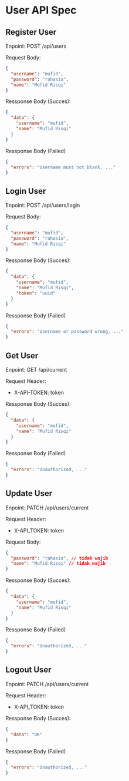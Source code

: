 # User API Spec

## Register User

Enpoint: POST /api/users

Request Body:

```json
{
  "username": "mufid",
  "password": "rahasia",
  "name": "Mufid Risqi"
}
```

Ressponse Body (Succes):

```json
{
  "data": {
    "username": "mufid",
    "name": "Mufid Risqi"
  }
}
```

Ressponse Body (Failed)

```json
{
  "errors": "Username must not blank, ..."
}
```

## Login User

Enpoint: POST /api/users/login

Request Body:

```json
{
  "username": "mufid",
  "password": "rahasia",
  "name": "Mufid Risqi"
}
```

Ressponse Body (Succes):

```json
{
  "data": {
    "username": "mufid",
    "name": "Mufid Risqi",
    "token": "uuid"
  }
}
```

Ressponse Body (Failed)

```json
{
  "errors": "Username or password wrong, ..."
}
```

## Get User

Enpoint: GET /api/current

Request Header:

- X-API-TOKEN: token

Ressponse Body (Succes):

```json
{
  "data": {
    "username": "mufid",
    "name": "Mufid Risqi"
  }
}
```

Ressponse Body (Failed)

```json
{
  "errors": "Unauthorized, ..."
}
```

## Update User

Enpoint: PATCH /api/users/current

Request Header:

- X-API_TOKEN: token

Request Body:

```json
{
  "password": "rahasia", // tidak wajib
  "name": "Mufid Risqi" // tidak wajib
}
```

Ressponse Body (Succes):

```json
{
  "data": {
    "username": "mufid",
    "name": "Mufid Risqi"
  }
}
```

Ressponse Body (Failed)

```json
{
  "errors": "Unauthorized, ..."
}
```

## Logout User

Enpoint: PATCH /api/users/current

Request Header:

- X-API_TOKEN: token

Ressponse Body (Succes):

```json
{
  "data": "OK"
}
```

Ressponse Body (Failed)

```json
{
  "errors": "Unauthorized, ..."
}
```
